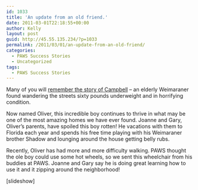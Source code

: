 ```yaml
---
id: 1033
title: 'An update from an old friend.'
date: 2011-03-01T22:18:55+00:00
author: Kelly
layout: post
guid: http://45.55.135.234/?p=1033
permalink: /2011/03/01/an-update-from-an-old-friend/
categories:
  - PAWS Success Stories
  - Uncategorized
tags:
  - PAWS Success Stories
---
```

Many of you will [remember the story of Campbell](http://www.onetruemedia.com/otm_site/view_shared?p=92141b9f694e09d8a1581e&skin_id=601) &#8211; an elderly Weimaraner found wandering the streets sixty pounds underweight and in horrifying condition.

Now named Oliver, this incredible boy continues to thrive in what may be one of the most amazing homes we have ever found. Joanne and Gary, Oliver&#8217;s parents, have spoiled this boy rotten! He vacations with them to Florida each year and spends his free time playing with his Weimaraner brother Shadow and lounging around the house getting belly rubs.

Recently, Oliver has had more and more difficulty walking. PAWS thought the ole boy could use some hot wheels, so we sent this wheelchair from his buddies at PAWS. Joanne and Gary say he is doing great learning how to use it and it zipping around the neighborhood!

[slideshow]